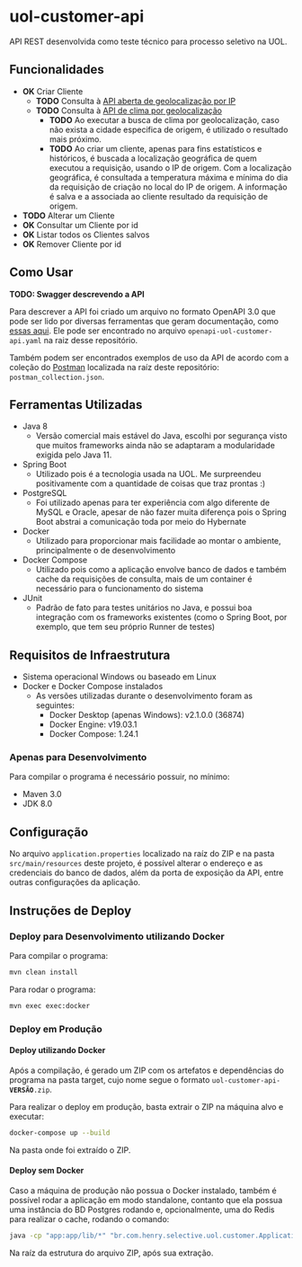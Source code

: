 # uol-customer-api

API REST desenvolvida como teste técnico para processo seletivo na UOL.

## Funcionalidades

- **OK** Criar Cliente
    - **TODO** Consulta à [API aberta de geolocalização por IP](https://www.ipvigilante.com/) 
    - **TODO** Consulta à [API de clima por geolocalização](https://www.metaweather.com/api/)
        - **TODO** Ao executar a busca de clima por geolocalização, caso não exista a cidade especifica de origem, é utilizado o resultado mais próximo.
        - **TODO** Ao criar um cliente, apenas para fins estatísticos e históricos, é buscada a localização geográfica de quem executou a requisição, usando o IP de origem.
        Com a localização geográfica, é consultada a temperatura máxima e mínima do dia da requisição de criação no local do IP de origem.
        A informação é salva e a associada ao cliente resultado da requisição de origem.
- **TODO** Alterar um Cliente
- **OK** Consultar um Cliente por id
- **OK** Listar todos os Clientes salvos
- **OK** Remover Cliente por id

## Como Usar

**TODO: Swagger descrevendo a API**

Para descrever a API foi criado um arquivo no formato OpenAPI 3.0 que pode
ser lido por diversas ferramentas que geram documentação, como [essas aqui](https://openapi.tools/#documentation).
Ele pode ser encontrado no arquivo `openapi-uol-customer-api.yaml` na raiz desse repositório.

Também podem ser encontrados exemplos de uso da API
de acordo com a coleção do [Postman](https://www.getpostman.com) localizada na raíz
deste repositório: `postman_collection.json`.

## Ferramentas Utilizadas

- Java 8
    - Versão comercial mais estável do Java,
    escolhi por segurança visto que muitos frameworks ainda
    não se adaptaram a modularidade exigida pelo Java 11.
- Spring Boot
    - Utilizado pois é a tecnologia usada na UOL. Me surpreendeu positivamente
    com a quantidade de coisas que traz prontas :)
- PostgreSQL
    - Foi utilizado apenas para ter experiência com algo diferente de MySQL e Oracle,
    apesar de não fazer muita diferença pois o Spring Boot
    abstrai a comunicação toda por meio do Hybernate
- Docker
    - Utilizado para proporcionar mais facilidade ao montar o ambiente,
    principalmente o de desenvolvimento
- Docker Compose
    - Utilizado pois como a aplicação envolve banco de dados e também cache
    da requisições de consulta, mais de um container é necessário para o funcionamento do sistema
- JUnit
    - Padrão de fato para testes unitários no Java, e possui boa integração
    com os frameworks existentes (como o Spring Boot, por exemplo, que tem seu próprio Runner de testes)

## Requisitos de Infraestrutura

- Sistema operacional Windows ou baseado em Linux
- Docker e Docker Compose instalados
    - As versões utilizadas durante o desenvolvimento foram as seguintes:
        - Docker Desktop (apenas Windows): v2.1.0.0 (36874)
        - Docker Engine: v19.03.1
        - Docker Compose: 1.24.1

### Apenas para Desenvolvimento

Para compilar o programa é necessário possuir, no mínimo:
- Maven 3.0
- JDK 8.0

## Configuração

No arquivo `application.properties` localizado na raíz do ZIP e na pasta `src/main/resources` deste projeto,
é possível alterar o endereço e as credenciais do banco de dados, 
além da porta de exposição da API, entre outras configurações da aplicação.

## Instruções de Deploy

### Deploy para Desenvolvimento utilizando Docker

Para compilar o programa:
```bash
mvn clean install
```

Para rodar o programa:
```bash
mvn exec exec:docker
```

### Deploy em Produção

#### Deploy utilizando Docker

Após a compilação, é gerado um ZIP com os artefatos e dependências
do programa na pasta target, cujo nome segue o formato `uol-customer-api-`**`VERSÃO`**`.zip`.

Para realizar o deploy em produção, basta extrair o ZIP na máquina alvo
e executar:
```bash
docker-compose up --build
```
Na pasta onde foi extraído o ZIP.

#### Deploy sem Docker

Caso a máquina de produção não possua o Docker instalado, também é possível
rodar a aplicação em modo standalone, contanto que ela possua uma instância do
BD Postgres rodando e, opcionalmente, uma do Redis para realizar o cache, rodando o comando:
```bash
java -cp "app:app/lib/*" "br.com.henry.selective.uol.customer.Application"
```
Na raíz da estrutura do arquivo ZIP, após sua extração.

